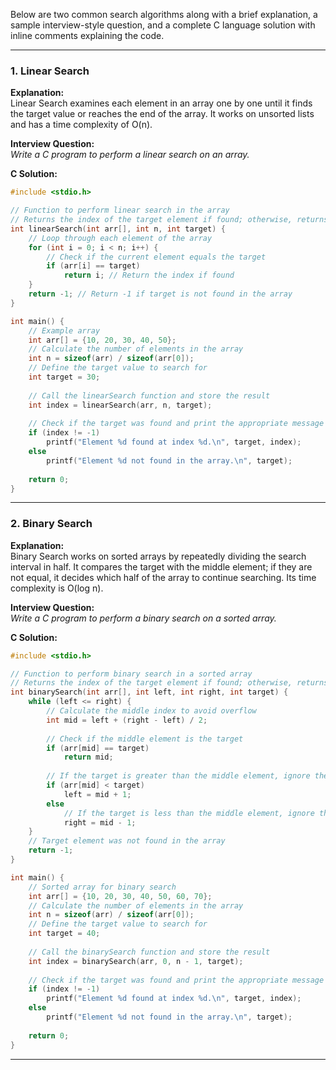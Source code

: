 Below are two common search algorithms along with a brief explanation, a sample interview-style question, and a complete C language solution with inline comments explaining the code.

---

### 1. Linear Search

**Explanation:**  
Linear Search examines each element in an array one by one until it finds the target value or reaches the end of the array. It works on unsorted lists and has a time complexity of O(n).

**Interview Question:**  
*Write a C program to perform a linear search on an array.*

**C Solution:**
```c
#include <stdio.h>

// Function to perform linear search in the array
// Returns the index of the target element if found; otherwise, returns -1.
int linearSearch(int arr[], int n, int target) {
    // Loop through each element of the array
    for (int i = 0; i < n; i++) {
        // Check if the current element equals the target
        if (arr[i] == target)
            return i; // Return the index if found
    }
    return -1; // Return -1 if target is not found in the array
}

int main() {
    // Example array
    int arr[] = {10, 20, 30, 40, 50};
    // Calculate the number of elements in the array
    int n = sizeof(arr) / sizeof(arr[0]);
    // Define the target value to search for
    int target = 30;
    
    // Call the linearSearch function and store the result
    int index = linearSearch(arr, n, target);
    
    // Check if the target was found and print the appropriate message
    if (index != -1)
        printf("Element %d found at index %d.\n", target, index);
    else
        printf("Element %d not found in the array.\n", target);
    
    return 0;
}
```

---

### 2. Binary Search

**Explanation:**  
Binary Search works on sorted arrays by repeatedly dividing the search interval in half. It compares the target with the middle element; if they are not equal, it decides which half of the array to continue searching. Its time complexity is O(log n).

**Interview Question:**  
*Write a C program to perform a binary search on a sorted array.*

**C Solution:**
```c
#include <stdio.h>

// Function to perform binary search in a sorted array
// Returns the index of the target element if found; otherwise, returns -1.
int binarySearch(int arr[], int left, int right, int target) {
    while (left <= right) {
        // Calculate the middle index to avoid overflow
        int mid = left + (right - left) / 2;
        
        // Check if the middle element is the target
        if (arr[mid] == target)
            return mid;
        
        // If the target is greater than the middle element, ignore the left half
        if (arr[mid] < target)
            left = mid + 1;
        else
            // If the target is less than the middle element, ignore the right half
            right = mid - 1;
    }
    // Target element was not found in the array
    return -1;
}

int main() {
    // Sorted array for binary search
    int arr[] = {10, 20, 30, 40, 50, 60, 70};
    // Calculate the number of elements in the array
    int n = sizeof(arr) / sizeof(arr[0]);
    // Define the target value to search for
    int target = 40;
    
    // Call the binarySearch function and store the result
    int index = binarySearch(arr, 0, n - 1, target);
    
    // Check if the target was found and print the appropriate message
    if (index != -1)
        printf("Element %d found at index %d.\n", target, index);
    else
        printf("Element %d not found in the array.\n", target);
    
    return 0;
}
```

---
